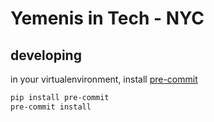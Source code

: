 # Yemenis in Tech - NYC


## developing
in your virtualenvironment, install [pre-commit](https://pre-commit.com/)

```bash
pip install pre-commit
pre-commit install
```
